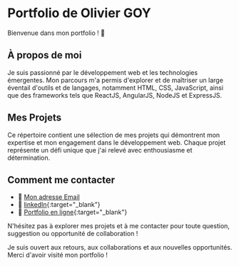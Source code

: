# Portfolio de Olivier GOY

Bienvenue dans mon portfolio ! 👋

## À propos de moi

Je suis passionné par le développement web et les technologies émergentes. Mon parcours m'a permis d'explorer et de maîtriser un large éventail d'outils et de langages, notamment HTML, CSS, JavaScript, ainsi que des frameworks tels que ReactJS, AngularJS, NodeJS et ExpressJS.

## Mes Projets

Ce répertoire contient une sélection de mes projets qui démontrent mon expertise et mon engagement dans le développement web. Chaque projet représente un défi unique que j'ai relevé avec enthousiasme et détermination.


## Comment me contacter
- 📧 [Mon adresse Email](mailto:contact@oliviergoy.dev)
- 💼 [linkedIn](https://www.linkedin.com/in/olivier-goy/){:target="_blank"}
- 🔗 [Portfolio en ligne](https://oliviergoy.dev){:target="_blank"}

N'hésitez pas à explorer mes projets et à me contacter pour toute question, suggestion ou opportunité de collaboration !

Je suis ouvert aux retours, aux collaborations et aux nouvelles opportunités. Merci d'avoir visité mon portfolio !
